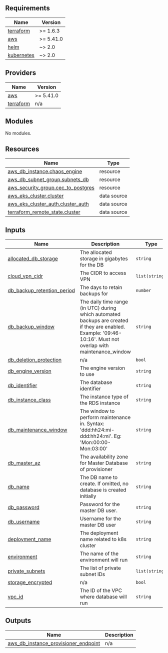 ## Requirements

| Name | Version |
|------|---------|
| <a name="requirement_terraform"></a> [terraform](#requirement\_terraform) | >= 1.6.3 |
| <a name="requirement_aws"></a> [aws](#requirement\_aws) | >= 5.41.0 |
| <a name="requirement_helm"></a> [helm](#requirement\_helm) | ~> 2.0 |
| <a name="requirement_kubernetes"></a> [kubernetes](#requirement\_kubernetes) | ~> 2.0 |

## Providers

| Name | Version |
|------|---------|
| <a name="provider_aws"></a> [aws](#provider\_aws) | >= 5.41.0 |
| <a name="provider_terraform"></a> [terraform](#provider\_terraform) | n/a |

## Modules

No modules.

## Resources

| Name | Type |
|------|------|
| [aws_db_instance.chaos_engine](https://registry.terraform.io/providers/hashicorp/aws/latest/docs/resources/db_instance) | resource |
| [aws_db_subnet_group.subnets_db](https://registry.terraform.io/providers/hashicorp/aws/latest/docs/resources/db_subnet_group) | resource |
| [aws_security_group.cec_to_postgres](https://registry.terraform.io/providers/hashicorp/aws/latest/docs/resources/security_group) | resource |
| [aws_eks_cluster.cluster](https://registry.terraform.io/providers/hashicorp/aws/latest/docs/data-sources/eks_cluster) | data source |
| [aws_eks_cluster_auth.cluster_auth](https://registry.terraform.io/providers/hashicorp/aws/latest/docs/data-sources/eks_cluster_auth) | data source |
| [terraform_remote_state.cluster](https://registry.terraform.io/providers/hashicorp/terraform/latest/docs/data-sources/remote_state) | data source |

## Inputs

| Name | Description | Type | Default | Required |
|------|-------------|------|---------|:--------:|
| <a name="input_allocated_db_storage"></a> [allocated\_db\_storage](#input\_allocated\_db\_storage) | The allocated storage in gigabytes for the DB | `string` | `20` | no |
| <a name="input_cloud_vpn_cidr"></a> [cloud\_vpn\_cidr](#input\_cloud\_vpn\_cidr) | The CIDR to access VPN | `list(string)` | n/a | yes |
| <a name="input_db_backup_retention_period"></a> [db\_backup\_retention\_period](#input\_db\_backup\_retention\_period) | The days to retain backups for | `number` | `7` | no |
| <a name="input_db_backup_window"></a> [db\_backup\_window](#input\_db\_backup\_window) | The daily time range (in UTC) during which automated backups are created if they are enabled. Example: '09:46-10:16'. Must not overlap with maintenance\_window | `string` | `"12:01-12:31"` | no |
| <a name="input_db_deletion_protection"></a> [db\_deletion\_protection](#input\_db\_deletion\_protection) | n/a | `bool` | `true` | no |
| <a name="input_db_engine_version"></a> [db\_engine\_version](#input\_db\_engine\_version) | The engine version to use | `string` | `"13.3"` | no |
| <a name="input_db_identifier"></a> [db\_identifier](#input\_db\_identifier) | The database identifier | `string` | n/a | yes |
| <a name="input_db_instance_class"></a> [db\_instance\_class](#input\_db\_instance\_class) | The instance type of the RDS instance | `string` | `"db.t2.micro"` | no |
| <a name="input_db_maintenance_window"></a> [db\_maintenance\_window](#input\_db\_maintenance\_window) | The window to perform maintenance in. Syntax: 'ddd:hh24:mi-ddd:hh24:mi'. Eg: 'Mon:00:00-Mon:03:00' | `string` | `"Sun:02:00-Sun:03:00"` | no |
| <a name="input_db_master_az"></a> [db\_master\_az](#input\_db\_master\_az) | The availability zone for Master Database of provisioner | `string` | n/a | yes |
| <a name="input_db_name"></a> [db\_name](#input\_db\_name) | The DB name to create. If omitted, no database is created initially | `string` | n/a | yes |
| <a name="input_db_password"></a> [db\_password](#input\_db\_password) | Password for the master DB user. | `string` | n/a | yes |
| <a name="input_db_username"></a> [db\_username](#input\_db\_username) | Username for the master DB user | `string` | n/a | yes |
| <a name="input_deployment_name"></a> [deployment\_name](#input\_deployment\_name) | The deployment name related to k8s cluster | `string` | n/a | yes |
| <a name="input_environment"></a> [environment](#input\_environment) | The name of the environment will run | `string` | n/a | yes |
| <a name="input_private_subnets"></a> [private\_subnets](#input\_private\_subnets) | The list of private subnet IDs | `list(string)` | n/a | yes |
| <a name="input_storage_encrypted"></a> [storage\_encrypted](#input\_storage\_encrypted) | n/a | `bool` | `false` | no |
| <a name="input_vpc_id"></a> [vpc\_id](#input\_vpc\_id) | The ID of the VPC where database will run | `string` | n/a | yes |

## Outputs

| Name | Description |
|------|-------------|
| <a name="output_aws_db_instance_provisioner_endpoint"></a> [aws\_db\_instance\_provisioner\_endpoint](#output\_aws\_db\_instance\_provisioner\_endpoint) | n/a |
